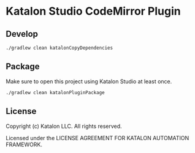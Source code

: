 # Katalon Studio CodeMirror Plugin

## Develop

```
./gradlew clean katalonCopyDependencies
```

## Package

Make sure to open this project using Katalon Studio at least once.

```
./gradlew clean katalonPluginPackage
```

## License

Copyright (c) Katalon LLC. All rights reserved.

Licensed under the LICENSE AGREEMENT FOR KATALON AUTOMATION FRAMEWORK.
